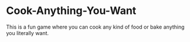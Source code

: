 # Cook-Anything-You-Want
 This is a fun game where you can cook any kind of food or bake anything you literally want.
